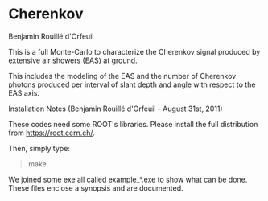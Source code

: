 # Cherenkov
Benjamin Rouillé d'Orfeuil

This is a full Monte-Carlo to characterize the Cherenkov signal produced by extensive air showers (EAS) at ground.

This includes the modeling of the EAS and the number of Cherenkov photons produced per interval of slant depth and angle with respect 
to the EAS axis.

Installation Notes
(Benjamin Rouillé d'Orfeuil - August 31st, 2011)

These codes need some ROOT's libraries. Please install the full distribution from https://root.cern.ch/.

Then, simply type:
> make

We joined some exe all called example_*.exe to show what can be done. These files enclose a synopsis and are documented.
